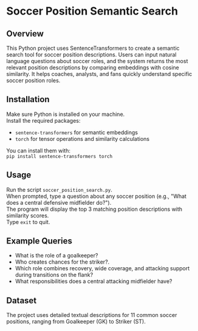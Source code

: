 # Soccer Position Semantic Search

## Overview
This Python project uses SentenceTransformers to create a semantic search tool for soccer position descriptions. Users can input natural language questions about soccer roles, and the system returns the most relevant position descriptions by comparing embeddings with cosine similarity. It helps coaches, analysts, and fans quickly understand specific soccer position roles.

## Installation
Make sure Python is installed on your machine.  
Install the required packages:  
- `sentence-transformers` for semantic embeddings  
- `torch` for tensor operations and similarity calculations  

You can install them with:  
`pip install sentence-transformers torch`

## Usage
Run the script `soccer_position_search.py`.  
When prompted, type a question about any soccer position (e.g., "What does a central defensive midfielder do?").  
The program will display the top 3 matching position descriptions with similarity scores.  
Type `exit` to quit.

## Example Queries
- What is the role of a goalkeeper?  
- Who creates chances for the striker?.  
- Which role combines recovery, wide coverage, and attacking support during transitions on the flank?  
- What responsibilities does a central attacking midfielder have?

## Dataset
The project uses detailed textual descriptions for 11 common soccer positions, ranging from Goalkeeper (GK) to Striker (ST).

